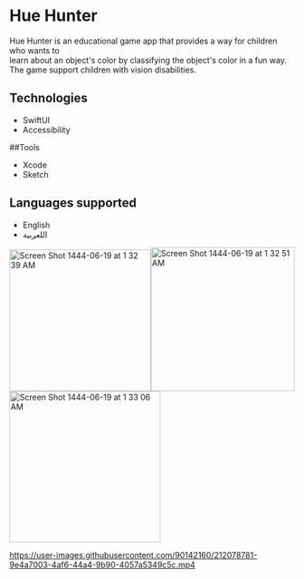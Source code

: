 # Hue Hunter

Hue Hunter is an educational game app that provides a way for children who wants to </br>
learn about an object's color by classifying the object's color in a fun way.
</br>The game support children with vision disabilities.

## Technologies
- SwiftUI </br>
- Accessibility </br>

##Tools
- Xcode </br>
- Sketch </br>

## Languages supported
- English </br>
- اللعربية </br>


<img width="250" alt="Screen Shot 1444-06-19 at 1 32 39 AM" src="https://user-images.githubusercontent.com/90142160/211932350-c8d75b3c-38dc-4e1d-b00a-8dc373684eb2.png"><img width="254" alt="Screen Shot 1444-06-19 at 1 32 51 AM" src="https://user-images.githubusercontent.com/90142160/211932478-034d87e8-3a1a-40e3-b4d7-f477a7070649.png"><img width="267" alt="Screen Shot 1444-06-19 at 1 33 06 AM" src="https://user-images.githubusercontent.com/90142160/211932580-b66ecdb8-d7f3-44df-af60-90b6aa3c2ecf.png">



https://user-images.githubusercontent.com/90142160/212078781-9e4a7003-4af6-44a4-9b90-4057a5349c5c.mp4

